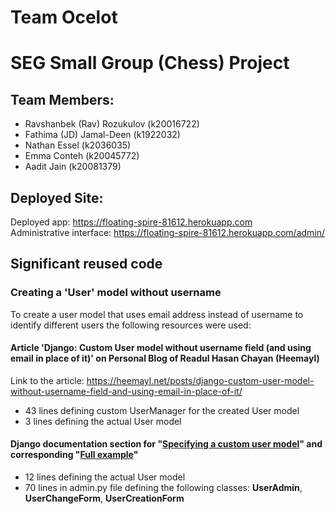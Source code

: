 # Team Ocelot
# SEG Small Group (Chess) Project

## Team Members:
- Ravshanbek (Rav) Rozukulov (k20016722)
- Fathima (JD) Jamal-Deen (k1922032)
- Nathan Essel (k2036035)
- Emma Conteh (k20045772)
- Aadit Jain (k20081379)

## Deployed Site: 
Deployed app: https://floating-spire-81612.herokuapp.com  
Administrative interface: https://floating-spire-81612.herokuapp.com/admin/

## Significant reused code
### Creating a 'User' model without username

To create a user model that uses email address instead of username to identify different users the following resources were used:
#### Article 'Django: Custom User model without username field (and using email in place of it)' on Personal Blog of Readul Hasan Chayan (Heemayl)
Link to the article: https://heemayl.net/posts/django-custom-user-model-without-username-field-and-using-email-in-place-of-it/

- 43 lines defining custom UserManager for the created User model
- 3 lines defining the actual User model

#### Django documentation section for "[Specifying a custom user model](https://docs.djangoproject.com/en/4.0/topics/auth/customizing/#specifying-a-custom-user-model)" and corresponding "[Full example](https://docs.djangoproject.com/en/4.0/topics/auth/customizing/#a-full-example)"

- 12 lines defining the actual User model
- 70 lines in admin.py file defining the following classes: __UserAdmin__, __UserChangeForm__, __UserCreationForm__
